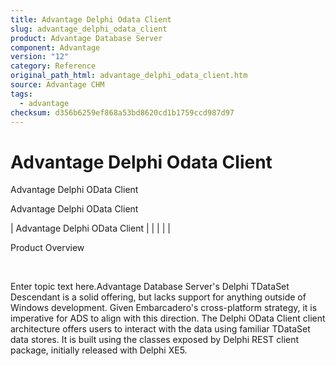 ```yaml
---
title: Advantage Delphi Odata Client
slug: advantage_delphi_odata_client
product: Advantage Database Server
component: Advantage
version: "12"
category: Reference
original_path_html: advantage_delphi_odata_client.htm
source: Advantage CHM
tags:
  - advantage
checksum: d356b6259ef868a53bd8620cd1b1759ccd987d97
---
```


# Advantage Delphi Odata Client

Advantage Delphi OData Client

Advantage Delphi OData Client

| Advantage Delphi OData Client |  |  |  |  |

Product Overview

 

Enter topic text here.Advantage Database Server's Delphi TDataSet Descendant is a solid offering, but lacks support for anything outside of Windows development. Given Embarcadero's cross-platform strategy, it is imperative for ADS to align with this direction. The Delphi OData Client client architecture offers users to interact with the data using familiar TDataSet data stores. It is built using the classes exposed by Delphi REST client package, initially released with Delphi XE5.
